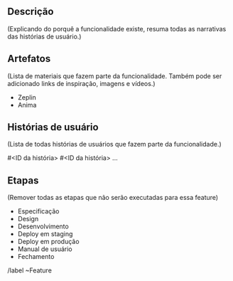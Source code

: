 ## Descrição
(Explicando do porquê a funcionalidade existe, resuma todas as narrativas das histórias de usuário.)


## Artefatos
(Lista de materiais que fazem parte da funcionalidade. Também pode ser adicionado links de inspiração, imagens e vídeos.)

 - Zeplin
 - Anima


## Histórias de usuário
(Lista de todas histórias de usuários que fazem parte da funcionalidade.)

#<ID da história> #<ID da história> ...


## Etapas
(Remover todas as etapas que não serão executadas para essa feature)

* Especificação
* Design
* Desenvolvimento
* Deploy em staging
* Deploy em produção
* Manual de usuário
* Fechamento


/label ~Feature